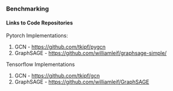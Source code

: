 ### Benchmarking

#### Links to Code Repositories

Pytorch Implementations:

1. GCN - https://github.com/tkipf/pygcn
2. GraphSAGE - https://github.com/williamleif/graphsage-simple/

Tensorflow Implementations

1. GCN - https://github.com/tkipf/gcn
2. GraphSAGE - https://github.com/williamleif/GraphSAGE
